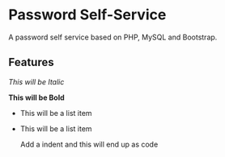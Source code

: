 Password Self-Service
==============

A password self service based on PHP, MySQL and Bootstrap.

Features
--------------

*This will be Italic*

**This will be Bold**

- This will be a list item
- This will be a list item

    Add a indent and this will end up as code
